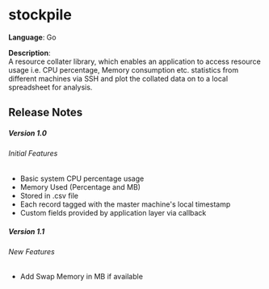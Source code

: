 # stockpile
**Language**: Go  

**Description**:  
A resource collater library, which enables an application to access resource usage i.e. CPU percentage, Memory consumption etc. statistics from different machines via SSH and plot the collated data on to a local spreadsheet for analysis.

## Release Notes
##### Version 1.0
###### Initial Features
- Basic system CPU percentage usage
- Memory Used (Percentage and MB)
- Stored in .csv file
- Each record tagged with the master machine's local timestamp
- Custom fields provided by application layer via callback

##### Version 1.1
###### New Features
- Add Swap Memory in MB if available
